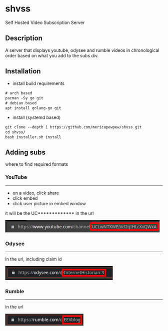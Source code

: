 # shvss
Self Hosted Video Subscription Server

## Description
A server that displays youtube, odysee and rumble videos in chronological order based on what you add to the subs div.

## Installation
* install build requirements
```shell
# arch based
pacman -Sy go git
# debian based
apt install golang-go git
```
* install (systemd based)
```shell
git clone --depth 1 https://github.com/mericapewpew/shvss.git
cd shvss/
bash installer.sh install
```

## Adding subs
where to find required formats

### YouTube

---
* on a video, click share
* click embed
* click user picture in embed window

it will be the UC*************  in the url

![](.gitassets/youtube.png)

### Odysee

---
in the url, including claim id

![](.gitassets/odysee.png)

### Rumble

---
in the url

![](.gitassets/rumble.png)